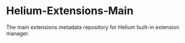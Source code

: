 # Helium-Extensions-Main
The main extensions metadata repository for Helium built-in extension manager.

